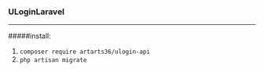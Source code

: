 ### ULoginLaravel

---

#####install:

1. `composer require artarts36/ulogin-api`
2. `php artisan migrate`
